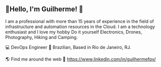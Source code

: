 ## 👋Hello, I'm Guilherme! 👋

I am a professional with more than 15 years of experience in the field of
infrastructure and automation resources in the Cloud. I am a technology enthusiast and I love my hobby Do it yourself Electronics, Drones, Photography, Hiking and Camping.
  
💻 DevOps Engineer
🏡 Brazilian, Based in Rio de Janeiro, RJ.

🌎 Find me around the web
💼 https://www.linkedin.com/in/guilhermefpv/

<!---
🚀 https://guilhermefpv.com/
--->


